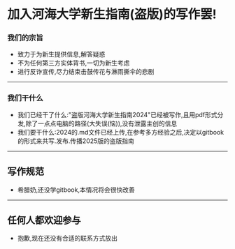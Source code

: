# 加入河海大学新生指南(盗版)的写作罢!
### 我们的宗旨
- 致力于为新生提供信息,解答疑惑
- 不为任何第三方实体背书,一切为新生考虑
- 进行反诈宣传,尽力结束击鼓传花与淋雨撕伞的悲剧
-------------------------------
### 我们干什么
- 我们已经干了什么:"盗版河海大学新生指南2024"已经被写作,且用pdf形式分发,除了一点点电脑的路径(大失误(恼)),没有泄露主创的信息
- 我们要干什么:2024的.md文件已经上传,在参考多方经验之后,决定以gitbook的形式来共写.发布.传播2025版的盗版指南
-------------------------------
## 写作规范
- 希腊奶,还没学gitbook,本情况将会很快改善
-------------------------------
## 任何人都欢迎参与
- 抱歉,现在还没有合适的联系方式放出
